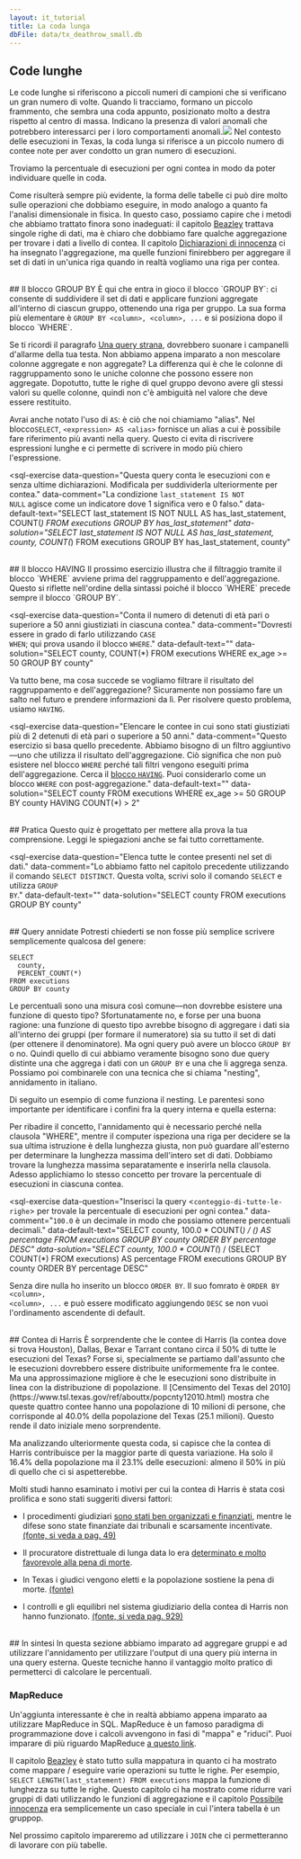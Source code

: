 ```yaml
---
layout: it_tutorial
title: La coda lunga
dbFile: data/tx_deathrow_small.db
---
```


<a name="long_tail"></a>
## Code lunghe
Le code lunghe si riferiscono a piccoli numeri di campioni che si verificano un gran numero di volte. Quando li tracciamo, formano un piccolo frammento, che sembra una coda appunto, posizionato molto a destra rispetto al centro di massa. Indicano la presenza di valori anomali che potrebbero interessarci per i loro comportamenti anomali.<img src="../imgs/execution_tail.png"> Nel contesto delle esecuzioni in Texas, la coda lunga si riferisce a un piccolo numero di contee note per aver condotto un gran numero di esecuzioni.

Troviamo la percentuale di esecuzioni per ogni contea in modo da poter individuare quelle in coda.

Come risulterà sempre più evidente, la forma delle tabelle ci può dire molto sulle operazioni che dobbiamo eseguire, in modo analogo a quanto fa l'analisi dimensionale in fisica. In questo caso, possiamo capire che i metodi che abbiamo trattato finora sono inadeguati: il capitolo [Beazley](beazley.html) trattava singole righe di dati, ma è chiaro che dobbiamo fare qualche aggregazione per trovare i dati a livello di contea. Il capitolo [Dichiarazioni di innocenza](innocence.html) ci ha insegnato l'aggregazione, ma quelle funzioni finirebbero per aggregare il set di dati in un'unica riga quando in realtà vogliamo una riga per contea.

<br>
<a name="groupby"></a>
## Il blocco GROUP BY
È qui che entra in gioco il blocco `GROUP BY`: ci consente di suddividere il set di dati e applicare funzioni aggregate all'interno di ciascun gruppo, ottenendo una riga per gruppo. La sua forma più elementare è <code class="codeblock">GROUP BY &lt;column&gt;, &lt;column&gt;, ...</code> e si posiziona dopo il blocco `WHERE`.

<sql-exercise
  data-question="Questa query estrae i conteggi delle esecuzioni per contea."
  data-default-text="SELECT
  county,
  COUNT(*) AS county_executions
FROM executions
GROUP BY county"></sql-exercise>

Se ti ricordi il paragrafo <a href='innocence.html#strange'>Una query strana</a>, dovrebbero suonare i campanelli d'allarme della tua testa. Non abbiamo appena imparato a non mescolare colonne aggregate e non aggregate? La differenza qui è che le colonne di raggruppamento sono le uniche colonne che possono essere non aggregate. Dopotutto, tutte le righe di quel gruppo devono avere gli stessi valori su quelle colonne, quindi non c'è ambiguità nel valore che deve essere restituito.

Avrai anche notato l'uso di `AS`: è ciò che noi chiamiamo "alias". Nel blocco`SELECT`, <code class="codeblock">&lt;expression&gt; AS &lt;alias&gt;</code> fornisce un alias a cui è possibile fare riferimento più avanti nella query. Questo ci evita di riscrivere espressioni lunghe e ci permette di scrivere in modo più chiero l'espressione.

<sql-exercise
  data-question="Questa query conta le esecuzioni con e senza ultime dichiarazioni. Modificala per suddividerla ulteriormente per contea."
  data-comment="La condizione <code>last_statement IS NOT NULL</code> agisce come un indicatore dove 1 significa vero e 0 falso."
  data-default-text="SELECT
  last_statement IS NOT NULL AS has_last_statement,
  COUNT(*)
FROM executions
GROUP BY has_last_statement"
  data-solution="SELECT
  last_statement IS NOT NULL AS has_last_statement,
  county,
  COUNT(*)
FROM executions
GROUP BY has_last_statement, county"
  ></sql-exercise>

<br>
<a name="having"></a>
## Il blocco HAVING
Il prossimo esercizio illustra che il filtraggio tramite il blocco `WHERE` avviene prima del raggruppamento e dell'aggregazione. Questo si riflette nell'ordine della sintassi poiché il blocco `WHERE` precede sempre il blocco `GROUP BY`.

<sql-exercise
  data-question="Conta il numero di detenuti di età pari o superiore a 50 anni giustiziati in ciascuna contea."
  data-comment="Dovresti essere in grado di farlo utilizzando <code>CASE WHEN</code>; qui prova usando il blocco <code>WHERE</code>."
  data-default-text=""
  data-solution="SELECT county, COUNT(*)
FROM executions
WHERE ex_age >= 50
GROUP BY county"
  ></sql-exercise>

Va tutto bene, ma cosa succede se vogliamo filtrare il risultato del raggruppamento e dell'aggregazione? Sicuramente non possiamo fare un salto nel futuro e prendere informazioni da lì. Per risolvere questo problema, usiamo `HAVING`.

<sql-exercise
  data-question="Elencare le contee in cui sono stati giustiziati più di 2 detenuti di età pari o superiore a 50 anni."
  data-comment="Questo esercizio si basa quello precedente. Abbiamo bisogno di un filtro aggiuntivo&mdash;uno che utilizza il risultato dell'aggregazione. Ciò significa che non può esistere nel blocco <code>WHERE</code> perché tali filtri vengono eseguiti prima dell'aggregazione. Cerca il <a href='https://www.w3schools.com/sql/sql_having.asp'>blocco <code>HAVING</code></a>. Puoi considerarlo come un blocco <code>WHERE</code> con post-aggregazione."
  data-default-text=""
  data-solution="SELECT county
FROM executions
WHERE ex_age >= 50
GROUP BY county
HAVING COUNT(*) > 2"
  ></sql-exercise>

<br>
## Pratica
Questo quiz è progettato per mettere alla prova la tua comprensione. Leggi le spiegazioni anche se fai tutto correttamente.

<sql-quiz
  data-title="Segna le affermazioni che sono vere."
  data-description="Questa query trova il numero detenuti da ciascuna contea e per fascie d'età di 10 anni. <pre>
SELECT
  county,
  ex_age/10 AS decade_age,
  COUNT(*)
FROM executions
GROUP BY county, decade_age</pre>">
  <sql-quiz-option
    data-value="valid"
    data-statement="La query è valida (ovvero non genererà un errore quando eseguita)."
    data-hint="Usare <code>ex_age/10</code> ti ha sconcertato?Può andare bene anche raggruppare secondo le colonne trasformate."
    data-correct="true"></sql-quiz-option>
  <sql-quiz-option
    data-value="gran"
    data-statement="La query ritornerebbe più righe se utilizzassimo <code>ex_age</code> invece che <code>ex_age/10</code>."
    data-hint="Ricorda che <code>ex_age/10</code> esegue una divisione intera che approssima tutte le età.In questo modo si genera un numero minore di gruppi."
    data-correct="true"></sql-quiz-option>
  <sql-quiz-option
    data-value="unique_combocc"
    data-statement="L'output avrà tante righe quante sono le combinazioni uniche di contea e decadi all'interno del set di dati."
    data-hint="Questo è corretto."
    data-correct="true"></sql-quiz-option>
  <sql-quiz-option
    data-statement="L'output avrà un gruppo ('Bexar', 6) anche se nessun detenuto della contea di Bexar era fra i 60 e i 69 anni al momento dell'esecuzione."
    data-hint="Il blocco <code>GROUP BY</code> btrova tutte le combinazioni <i>nel set di dati</i> piuttosto che tutte le possibili combinazioni teoricamente possibili."
    data-value="abstract_cartesian"></sql-quiz-option>
  <sql-quiz-option
    data-statement="L'output avrà un valore diverso di contea per ogni riga restituita."
    data-hint="Questo sarebbe vero solo se <code>county</code> fosse l'unica colonna di raggruppamento. Possiamo avere più gruppi con la stessa contea ma con decadi di età diverse."
    data-value="one_col_diff"></sql-quiz-option>
  <sql-quiz-option
    data-statement="L'output può avere gruppi in cui il conteggio è 0."
    data-hint="Questo è simile alla domanda ('Bexar', 6). Se non ci sono righe con ('Bexar', 6), il gruppo non verrà nemmeno visualizzato."
    data-value="count_zero"></sql-quiz-option>
  <sql-quiz-option
    data-statement="La query è valida anche se non specifichiamo <code>county</code> nel blocco <code>SELECT</code>."
    data-hint="Le colonne di raggruppamento non devono trovarsi per forza nel blocco <code>SELECT</code>. Questo sarebbe valido, ma non avrebbe molto senso perché non sapremmo quali conteggi sono stati eseguiti su quale contea."
    data-value="missing_gp_col"
    data-correct="true"></sql-quiz-option>
  <sql-quiz-option
    data-statement="È ragionevole aggiungere <code>last_name</code> al blocco <code>SELECT</code> anche senza eseguire un raggruppamento in base ad esso."
    data-hint="Anche se sarebbe un codice valido (in SQLite) per i motivi esposti in <a href='innocence.html#strange'>Una query strana</a>, avere colonne non aggregate e non raggruppate nel blocco <code>SELECT</code> è una pessima scrittura."
    data-value="extra_gp_col"></sql-quiz-option>
</sql-quiz>

<sql-exercise
  data-question="Elenca tutte le contee presenti nel set di dati."
  data-comment="Lo abbiamo fatto nel capitolo precedente utilizzando il comando <code>SELECT DISTINCT</code>. Questa volta, scrivi solo il comando <code>SELECT</code> e utilizza <code>GROUP BY</code>."
  data-default-text=""
  data-solution="SELECT county FROM executions GROUP BY county"
  ></sql-exercise>

<br>
<a name="nested"></a>
## Query annidate
Potresti chiederti se non fosse più semplice scrivere semplicemente qualcosa del genere:

    SELECT
      county,
      PERCENT_COUNT(*)
    FROM executions
    GROUP BY county

Le percentuali sono una misura così comune&mdash;non dovrebbe esistere una funzione di questo tipo? Sfortunatamente no, e forse per una buona ragione: una funzione di questo tipo avrebbe bisogno di aggregare i dati sia all'interno dei gruppi (per formare il numeratore) sia su tutto il set di dati (per ottenere il denominatore). Ma ogni query può avere un blocco `GROUP BY` o no. Quindi quello di cui abbiamo veramente bisogno sono due query distinte una che aggrega i dati con un `GROUP BY` e una che li aggrega senza. Possiamo poi combinarele con una tecnica che si chiama "nesting", annidamento in italiano.

Di seguito un esempio di come funziona il nesting. Le parentesi sono importante per identificare i confini fra la query interna e quella esterna:

<sql-exercise
  data-question="Trova nome e cognome del detenuto che ha pronunciato le ultime parole più lunghe, contando i caratteri riportati nel set di dati."
  data-comment="Scrivi una query adeguata da annidare all'interno di &lt;<code>lunghezza-delle-ultime-parole-più-lunghe</code>&gt;."
  data-default-text="SELECT first_name, last_name
FROM executions
WHERE LENGTH(last_statement) =
    (<lunghezza-delle-ultime-parole-più-lunghe>)"
  data-solution="SELECT first_name, last_name
FROM executions
WHERE LENGTH(last_statement) =
    (SELECT MAX(LENGTH(last_statement))
     FROM executions)"></sql-exercise>

Per ribadire il concetto, l'annidamento qui è necessario perché nella clausola "WHERE", mentre il computer ispeziona una riga per decidere se la sua ultima istruzione è della lunghezza giusta, non può guardare all'esterno per determinare la lunghezza massima dell'intero set di dati. Dobbiamo trovare la lunghezza massima separatamente e inserirla nella clausola. Adesso applichiamo lo stesso concetto per trovare la percentuale di esecuzioni in ciascuna contea.


<sql-exercise
  data-question="Inserisci la query &lt;<code>conteggio-di-tutte-le-righe</code>&gt; per trovale la percentuale di esecuzioni per ogni contea."
  data-comment="<code>100.0</code> è un decimale in modo che possiamo ottenere percentuali decimali."
  data-default-text="SELECT
  county,
  100.0 * COUNT(*) / (<conteggio-di-tutte-le-righe>)
    AS percentage
FROM executions
GROUP BY county
ORDER BY percentage DESC"
  data-solution="SELECT
  county,
  100.0 * COUNT(*) / (SELECT COUNT(*) FROM executions)
    AS percentage
FROM executions
GROUP BY county
ORDER BY percentage DESC"
  ></sql-exercise>

Senza dire nulla ho inserito un blocco `ORDER BY`. Il suo fomrato è <code class="codeblock">ORDER BY &lt;column&gt;, &lt;column&gt;, ...</code> e può essere modificato aggiungendo `DESC` se non vuoi l'ordinamento ascendente di default.

<br>
<a name="harris"></a>
## Contea di Harris
È sorprendente che le contee di Harris (la contea dove si trova Houston), Dallas, Bexar e Tarrant contano circa il 50% di tutte le esecuzioni del Texas? Forse si, specialmente se partiamo dall'assunto che le esecuzioni dovrebbero essere distribuite uniformemente fra le contee. Ma una approssimazione migliore è che le esecuzioni sono distribuite in linea con la distribuzione di popolazione. Il [Censimento del Texas del 2010](https://www.tsl.texas.gov/ref/abouttx/popcnty12010.html) mostra che queste quattro contee hanno una popolazione di 10 milioni di persone, che corrisponde al 40.0% della popolazione del Texas (25.1 milioni). Questo rende il dato iniziale meno sorprendente.

Ma analizzando ulteriormente questa coda, si capisce che la contea di Harris contribuisce per la maggior parte di questa variazione. Ha solo il 16.4% della popolazione ma il 23.1% delle esecuzioni: almeno il 50% in più di quello che ci si aspetterebbe.

Molti studi hanno esaminato i motivi per cui la contea di Harris è stata così prolifica e sono stati suggeriti diversi fattori:
 - <p>I procedimenti giudiziari  <a href="https://web.archive.org/web/20191227235319/https://www.citylab.com/equity/2014/09/one-texas-county-is-responsible-for-most-of-the-executions-in-the-entire-us/380705/">sono stati ben organizzati e finanziati</a>, mentre le difese sono state finanziate dai tribunali e scarsamente incentivate. <a href="http://www.houstonlawreview.org/wp-content/uploads/2018/05/3-Steiker-896.pdf">(fonte, si veda a pag. 49)</a>
 - <p>Il procuratore distrettuale di lunga data lo era <a href="https://www.chron.com/news/houston-texas/article/Former-DA-ran-powerful-death-penalty-machine-1833545.php">determinato e molto favorevole alla pena di morte</a>.
 - <p>In Texas i giudici vengono eletti e la popolazione sostiene la pena di morte. <a href="https://priceonomics.com/why-has-texas-executed-so-many-inmates/">(fonte)</a>
 - <p>I controlli e gli equilibri nel sistema giudiziario della contea di Harris non hanno funzionato. <a href="https://houstonlawreview.org/article/3874-the-problem-of-rubber-stamping-in-state-capital-habeas-proceedings-a-harris-county-case-study">(fonte, si veda pag. 929)</a></p>

<br>
<a name="recap"></a>
## In sintesi
In questa sezione abbiamo imparato ad aggregare gruppi e ad utilizzare l'annidamento per utilizzare l'output di una query più interna in una query esterna. Queste tecniche hanno il vantaggio molto pratico di permetterci di calcolare le percentuali.

<a name="mapreduce"></a>
<div class="sideNote">
  <h3>MapReduce</h3>
  <p>Un'aggiunta interessante è che in realtà abbiamo appena imparato aa utilizzare MapReduce in SQL. MapReduce è un famoso paradigma di programmazione dove i calcoli avvengono in fasi di "mappa" e "riduci". Puoi imparare di più riguardo MapReduce <a href="https://stackoverflow.com/questions/28982/simple-explanation-of-mapreduce">a questo link</a>.</p>
  <p>Il capitolo <a href="beazley.html">Beazley</a> è stato tutto sulla mappatura in quanto ci ha mostrato come mappare / eseguire varie operazioni su tutte le righe. Per esempio, <code>SELECT LENGTH(last_statement) FROM executions</code> mappa la funzione di lunghezza su tutte le righe. Questo capitolo ci ha mostrato come ridurre vari gruppi di dati utilizzando le funzioni di aggregazione e il capitolo <a href="innocence.html">Possibile innocenza</a> era semplicemente un caso speciale in cui l'intera tabella è un gruppop.</p>
</div>

Nel prossimo capitolo impareremo ad utilizzare i `JOIN` che ci permetteranno di lavorare con più tabelle.
